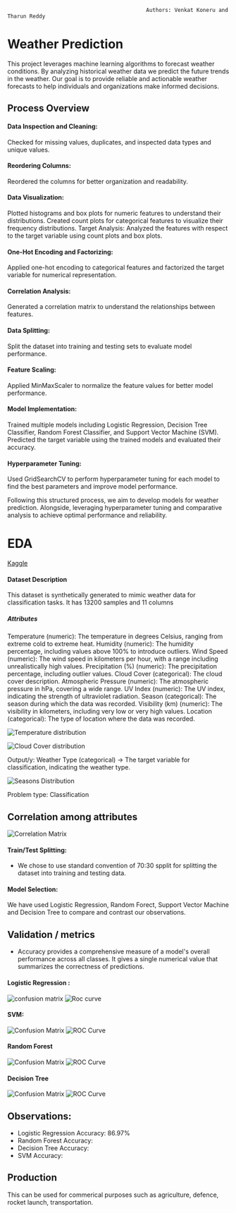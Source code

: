                                                 Authors: Venkat Koneru and Tharun Reddy
                                                
# Weather Prediction

This project leverages machine learning algorithms to forecast weather conditions. By analyzing historical weather data we predict the future trends in the weather. Our goal is to provide reliable and actionable weather forecasts to help individuals and organizations make informed decisions. 

## Process Overview

#### Data Inspection and Cleaning: 
Checked for missing values, duplicates, and inspected data types and unique values.

#### Reordering Columns: 
Reordered the columns for better organization and readability.

#### Data Visualization:
Plotted histograms and box plots for numeric features to understand their distributions.
Created count plots for categorical features to visualize their frequency distributions.
Target Analysis: Analyzed the features with respect to the target variable using count plots and box plots.

#### One-Hot Encoding and Factorizing: 
Applied one-hot encoding to categorical features and factorized the target variable for numerical representation.

#### Correlation Analysis: 
Generated a correlation matrix to understand the relationships between features.

#### Data Splitting: 
Split the dataset into training and testing sets to evaluate model performance.

#### Feature Scaling: 
Applied MinMaxScaler to normalize the feature values for better model performance.

#### Model Implementation:
Trained multiple models including Logistic Regression, Decision Tree Classifier, Random Forest Classifier, and Support Vector Machine (SVM).
Predicted the target variable using the trained models and evaluated their accuracy. 

#### Hyperparameter Tuning: 
Used GridSearchCV to perform hyperparameter tuning for each model to find the best parameters and improve model performance.
 
Following this structured process, we aim to develop models for weather prediction. Alongside, leveraging hyperparameter tuning and comparative analysis to achieve optimal performance and reliability.


# EDA
[Kaggle](https://www.kaggle.com/datasets/nikhil7280/weather-type-classification/data)

#### Dataset Description
This dataset is synthetically generated to mimic weather data for classification tasks. It has 13200 samples and 11 columns
##### Attributes
Temperature (numeric): The temperature in degrees Celsius, ranging from extreme cold to extreme heat.
Humidity (numeric): The humidity percentage, including values above 100% to introduce outliers.
Wind Speed (numeric): The wind speed in kilometers per hour, with a range including unrealistically high values.
Precipitation (%) (numeric): The precipitation percentage, including outlier values.
Cloud Cover (categorical): The cloud cover description.
Atmospheric Pressure (numeric): The atmospheric pressure in hPa, covering a wide range.
UV Index (numeric): The UV index, indicating the strength of ultraviolet radiation.
Season (categorical): The season during which the data was recorded.
Visibility (km) (numeric): The visibility in kilometers, including very low or very high values.
Location (categorical): The type of location where the data was recorded.

![Temperature distribution](https://github.com/user-attachments/assets/47fe4f00-a262-4242-86a3-093991c44fee)


![Cloud Cover distribution](https://github.com/user-attachments/assets/10535629-de1e-4184-a26f-aee847d4044f)

Output/y: Weather Type (categorical) -> The target variable for classification, indicating the weather type.

![Seasons Distribution](https://github.com/user-attachments/assets/ee15adaa-20d5-440f-9804-e03e2d091662)
    
Problem type: Classification     

## Correlation among attributes

![Correlation Matrix](https://github.com/user-attachments/assets/9f69efc5-c55a-45dc-bb5c-04b324b2c0f1)

#### Train/Test Splitting:
- We chose to use standard convention of 70:30 spplit for splitting the dataset into training and testing data.

#### Model Selection: 
We have used Logistic Regression, Random Forect, Support Vector Machine and Decision Tree to compare and contrast our observations.

## Validation / metrics

- Accuracy provides a comprehensive measure of a model's overall performance across all classes. It gives a single numerical value that summarizes the correctness of predictions.

#### Logistic Regression :
![confusion matrix](https://github.com/user-attachments/assets/33de5a4c-1390-4cc5-ae33-57c5f0780023)
![Roc curve](https://github.com/user-attachments/assets/1715871a-26d3-4822-b3da-808bbd60f4c8)

#### SVM:
![Confusion Matrix](https://github.com/user-attachments/assets/40128a98-fc4d-4d47-847d-aa104b9b9d7e)
![ROC Curve](https://github.com/user-attachments/assets/08b562cb-1c19-4ccb-af64-af74aab0c8e6)

#### Random Forest
![Confusion Matrix](https://github.com/user-attachments/assets/fb702d9e-6ef2-4af5-a505-4e573174323c)
![ROC Curve](https://github.com/user-attachments/assets/16717c49-90c3-4dfc-8578-18d089eb22ae)

#### Decision Tree
![Confusion Matrix](https://github.com/user-attachments/assets/b8549f11-8e11-43bd-b858-6ceb0ae1edf1)
![ROC Curve](https://github.com/user-attachments/assets/c2ba0c8e-4137-47de-b80e-52bb4c1ab986)

## Observations:
- Logistic Regression Accuracy: 86.97%
- Random Forest Accuracy: 
- Decision Tree Accuracy:
- SVM Accuracy: 

## Production
This can be used for commerical purposes such as agriculture, defence, rocket launch, transportation.  

